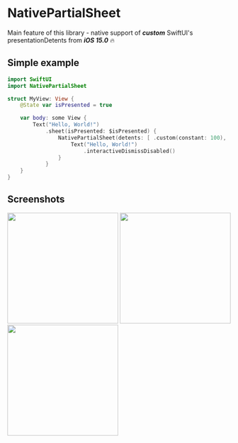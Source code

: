 # NativePartialSheet

Main feature of this library - native support of ***custom*** SwiftUI's presentationDetents from ***iOS 15.0*** 🔥

## Simple example

```swift
import SwiftUI
import NativePartialSheet

struct MyView: View {
    @State var isPresented = true

    var body: some View {
        Text("Hello, World!")
            .sheet(isPresented: $isPresented) {
                NativePartialSheet(detents: [ .custom(constant: 100), .medium, .large ]) {
                    Text("Hello, World!")
                        .interactiveDismissDisabled()
                }
            }
    }
}
```

## Screenshots
<p float="left">
  <img src="https://user-images.githubusercontent.com/18753760/190933073-5185fca7-1962-447c-9424-0da7f8ede7d3.png" width="250" />
  <img src="https://user-images.githubusercontent.com/18753760/190933093-180f954d-c6b3-49cd-88b6-9c9c5f630cb0.png" width="250" /> 
  <img src="https://user-images.githubusercontent.com/18753760/190933098-07d6abc7-c868-478e-96f9-30d3a7ecbb1f.png" width="250" />
</p>

